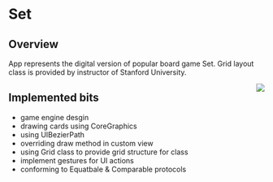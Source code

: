 # Set

## Overview 
App represents the digital version of popular board game Set.
Grid layout class is provided by instructor of Stanford University.

<img align="right" src="set.gif">


## Implemented bits
* game engine desgin
* drawing cards using CoreGraphics
* using UIBezierPath
* overriding draw method in custom view
* using Grid class to provide grid structure for class
* implement gestures for UI actions
* conforming to Equatbale & Comparable protocols

 
